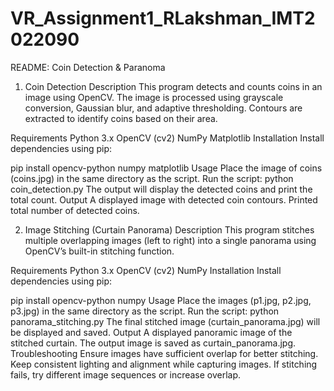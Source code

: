 # VR_Assignment1_RLakshman_IMT2022090 

README: Coin Detection & Paranoma
1. Coin Detection
Description
This program detects and counts coins in an image using OpenCV. The image is processed using grayscale conversion, Gaussian blur, and adaptive thresholding. Contours are extracted to identify coins based on their area.

Requirements
Python 3.x
OpenCV (cv2)
NumPy
Matplotlib
Installation
Install dependencies using pip:

pip install opencv-python numpy matplotlib
Usage
Place the image of coins (coins.jpg) in the same directory as the script.
Run the script:
python coin_detection.py
The output will display the detected coins and print the total count.
Output
A displayed image with detected coin contours.
Printed total number of detected coins.



2. Image Stitching (Curtain Panorama)
Description
This program stitches multiple overlapping images (left to right) into a single panorama using OpenCV’s built-in stitching function.

Requirements
Python 3.x
OpenCV (cv2)
NumPy
Installation
Install dependencies using pip:

pip install opencv-python numpy
Usage
Place the images (p1.jpg, p2.jpg, p3.jpg) in the same directory as the script.
Run the script:
python panorama_stitching.py
The final stitched image (curtain_panorama.jpg) will be displayed and saved.
Output
A displayed panoramic image of the stitched curtain.
The output image is saved as curtain_panorama.jpg.
Troubleshooting
Ensure images have sufficient overlap for better stitching.
Keep consistent lighting and alignment while capturing images.
If stitching fails, try different image sequences or increase overlap.
